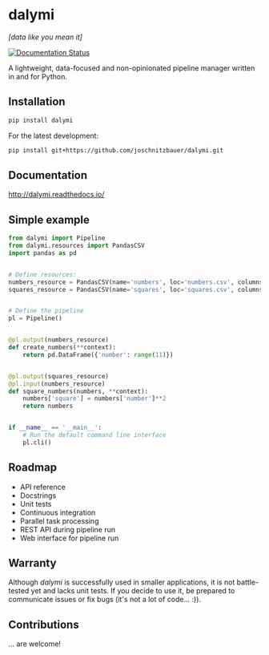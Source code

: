 # dalymi

*[data like you mean it]*

[![Documentation Status](https://readthedocs.org/projects/dalymi/badge/?version=latest)](http://dalymi.readthedocs.io/en/latest/?badge=latest)

A lightweight, data-focused and non-opinionated pipeline manager written in and for Python.

## Installation
``` bash
pip install dalymi
```

For the latest development:
``` bash
pip install git+https://github.com/joschnitzbauer/dalymi.git
```

## Documentation
http://dalymi.readthedocs.io/

## Simple example
``` python
from dalymi import Pipeline
from dalymi.resources import PandasCSV
import pandas as pd


# Define resources:
numbers_resource = PandasCSV(name='numbers', loc='numbers.csv', columns=['number'])
squares_resource = PandasCSV(name='squares', loc='squares.csv', columns=['number', 'square'])


# Define the pipeline
pl = Pipeline()


@pl.output(numbers_resource)
def create_numbers(**context):
    return pd.DataFrame({'number': range(11)})


@pl.output(squares_resource)
@pl.input(numbers_resource)
def square_numbers(numbers, **context):
    numbers['square'] = numbers['number']**2
    return numbers


if __name__ == '__main__':
    # Run the default command line interface
    pl.cli()
```

## Roadmap
- API reference
- Docstrings
- Unit tests
- Continuous integration
- Parallel task processing
- REST API during pipeline run
- Web interface for pipeline run

## Warranty
Although _dalymi_ is successfully used in smaller applications, it is not battle-tested yet and lacks unit tests. If you decide to use it, be prepared to communicate issues or fix bugs (it's not a lot of code... :)).

## Contributions
... are welcome!
